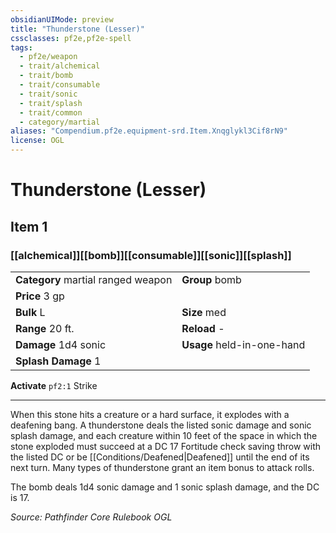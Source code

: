 ```yaml
---
obsidianUIMode: preview
title: "Thunderstone (Lesser)"
cssclasses: pf2e,pf2e-spell
tags:
  - pf2e/weapon
  - trait/alchemical
  - trait/bomb
  - trait/consumable
  - trait/sonic
  - trait/splash
  - trait/common
  - category/martial
aliases: "Compendium.pf2e.equipment-srd.Item.Xnqglykl3Cif8rN9"
license: OGL
---
```

# Thunderstone (Lesser)
## Item 1
### [[alchemical]][[bomb]][[consumable]][[sonic]][[splash]]

|  |  |
| -- | -- |
| **Category** martial ranged weapon | **Group** bomb |
| **Price** 3 gp |  |
| **Bulk** L | **Size** med |
|**Range** 20 ft.| **Reload** -|
| **Damage** 1d4 sonic  | **Usage** held-in-one-hand |
| **Splash Damage** 1 | |


**Activate** `pf2:1` Strike

* * *

When this stone hits a creature or a hard surface, it explodes with a deafening bang. A thunderstone deals the listed sonic damage and sonic splash damage, and each creature within 10 feet of the space in which the stone exploded must succeed at a DC 17 Fortitude check saving throw with the listed DC or be [[Conditions/Deafened|Deafened]] until the end of its next turn. Many types of thunderstone grant an item bonus to attack rolls.

The bomb deals 1d4 sonic damage and 1 sonic splash damage, and the DC is 17.

*Source: Pathfinder Core Rulebook*
*OGL*